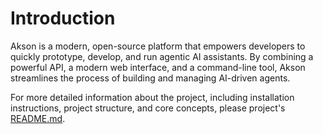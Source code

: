 # Introduction

Akson is a modern, open-source platform that empowers developers to quickly prototype, develop, and run agentic AI assistants. By combining a powerful API, a modern web interface, and a command-line tool, Akson streamlines the process of building and managing AI-driven agents.

For more detailed information about the project, including installation instructions, project structure, and core concepts, please project's [README.md](https://github.com/akson-ai/akson).
